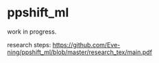 # ppshift_ml
work in progress.

research steps: https://github.com/Eve-ning/ppshift_ml/blob/master/research_tex/main.pdf
